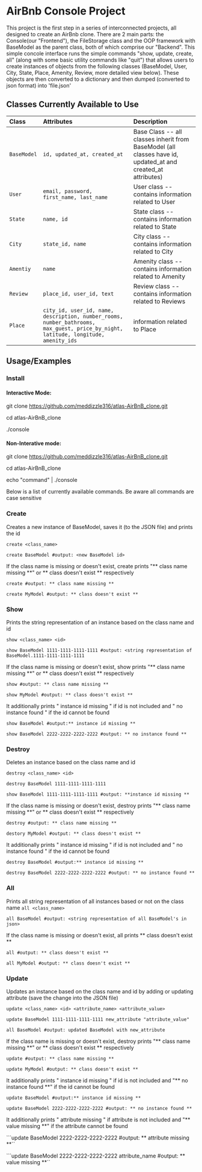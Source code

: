 
# AirBnb Console Project

This project is the first step in a series of interconnected projects, all designed to create an AirBnb clone. There are 2 main parts: the Console(our "Frontend"), the FileStorage class and the OOP framework with BaseModel as the parent class, both of which comprise our "Backend". This simple concole interface runs the simple commands "show, update, create, all" (along with some basic utility commands like "quit") that allows users to create instances of objects from the following classes (BaseModel, User, City, State, Place, Amenity, Review, more detailed view below). These objects are then converted to a dictionary and then dumped (converted to json format) into 'file.json'


## Classes Currently Available to Use

| Class | Attributes     | Description                       |
| :-------- | :------- | :-------------------------------- |
| `BaseModel`      | `id, updated_at, created_at` | Base Class -- all classes inherit from BaseModel (all classes have id, updated_at and created_at attributes) |
| `User`      | `email, password, first_name, last_name` | User class -- contains information related to User |
| `State`      | `name, id` | State class -- contains information related to State |
| `City`      | `state_id, name` | City class -- contains information related to City|
| `Amentiy`      | `name` | Amenity class -- contains information related to Amenity |
| `Review`      | `place_id, user_id, text` | Review class -- contains information related to Reviews |
| `Place`      | `city_id, user_id, name, description, number_rooms, number_bathrooms, max_guest, price_by_night, latitude, longitude, amenity_ids` | information related to Place |

## Usage/Examples

### Install

#### Interactive Mode:

git clone https://github.com/meddizzle316/atlas-AirBnB_clone.git

cd atlas-AirBnB_clone

./console


#### Non-Interative mode:

git clone https://github.com/meddizzle316/atlas-AirBnB_clone.git

cd atlas-AirBnB_clone

echo "command" | ./console


Below is a list of currently available commands. Be aware all commands are case sensitive

### Create

Creates a new instance of BaseModel, saves it (to the JSON file) and prints the id

```create <class_name>``` 

```create BaseModel #output: <new BaseModel id>```

If the class name is missing or doesn't exist, create prints "** class name missing **" or ** class doesn't exist ** respectively

```create #output: ** class name missing **```

```create MyModel #output: ** class doesn't exist **```

### Show

Prints the string representation of an instance based on the class name and id

```show <class_name> <id>``` 

```show BaseModel 1111-1111-1111-1111 #output: <string representation of BaseModel.1111-1111-1111-1111```

If the class name is missing or doesn't exist, show prints "** class name missing **" or ** class doesn't exist ** respectively

```show #output: ** class name missing **```

```show MyModel #output: ** class doesn't exist **```

It additionally prints " instance id missing " if id is not included and " no instance found " if the id cannot be found

```show BaseModel #output:** instance id missing **```

```show BaseModel 2222-2222-2222-2222 #output: ** no instance found **```

### Destroy

Deletes an instance based on the class name and id

```destroy <class_name> <id>``` 

```destroy BaseModel 1111-1111-1111-1111```

```show BaseModel 1111-1111-1111-1111 #output: **instance id missing **```

If the class name is missing or doesn't exist, destroy prints "** class name missing **" or ** class doesn't exist ** respectively

```destroy #output: ** class name missing **```

```destory MyModel #output: ** class doesn't exist **```

It additionally prints " instance id missing " if id is not included and " no instance found " if the id cannot be found

```destroy BaseModel #output:** instance id missing **```

```destroy BaseModel 2222-2222-2222-2222 #output: ** no instance found **```

### All

Prints all string representation of all instances based or not on the class name
```all <class_name>``` 

```all BaseModel #output: <string representation of all BaseModel's in json>``` 

If the class name is missing or doesn't exist, all prints ** class doesn't exist ** 

```all #output: ** class doesn't exist **```

```all MyModel #output: ** class doesn't exist **```

### Update
Updates an instance based on the class name and id by adding or updating attribute (save the change into the JSON file)


```update <class_name> <id> <attribute_name> <attribute_value>```

```update BaseModel 1111-1111-1111-1111 new_attribute "attribute_value" ```

```all BaseModel #output: updated BaseModel with new_attribute``` 

If the class name is missing or doesn't exist, destroy prints "** class name missing **" or ** class doesn't exist ** respectively

```update #output: ** class name missing **```

```update MyModel #output: ** class doesn't exist **```

It additionally prints " instance id missing " if id is not included and "** no instance found **" if the id cannot be found

```update BaseModel #output:** instance id missing **```

```update BaseModel 2222-2222-2222-2222 #output: ** no instance found **```

It additionally prints " attribute missing " if attribute is not included and "** value missing **" if the attribute cannot be found

```update BaseModel 2222-2222-2222-2222 #output: ** attribute missing **``

```update BaseModel 2222-2222-2222-2222 attribute_name #output: ** value missing **``
